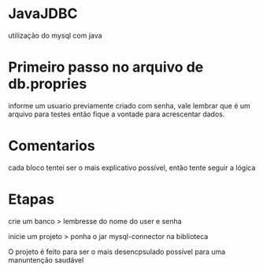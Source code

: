 # JavaJDBC
 utilização do mysql com java

# Primeiro passo no arquivo de db.propries
 informe um usuario previamente criado com senha, vale lembrar que é um arquivo para testes então fique a vontade para acrescentar dados.

# Comentarios
 cada bloco tentei ser o mais explicativo possível, então tente seguir a lógica

# Etapas
crie um banco
    > lembresse do nome do user e senha

inicie um projeto
    > ponha o jar mysql-connector na biblioteca 

O projeto é feito para ser o mais desencpsulado possível para uma manuntenção saudável 
